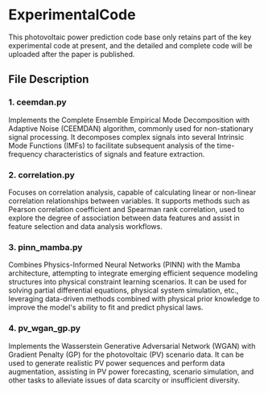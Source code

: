 # ExperimentalCode
This photovoltaic power prediction code base only retains part of the key experimental code at present, and the detailed and complete code will be uploaded after the paper is published.
## File Description
### 1. ceemdan.py
Implements the Complete Ensemble Empirical Mode Decomposition with Adaptive Noise (CEEMDAN) algorithm, commonly used for non-stationary signal processing. It decomposes complex signals into several Intrinsic Mode Functions (IMFs) to facilitate subsequent analysis of the time-frequency characteristics of signals and feature extraction.
### 2. correlation.py
Focuses on correlation analysis, capable of calculating linear or non-linear correlation relationships between variables. It supports methods such as Pearson correlation coefficient and Spearman rank correlation, used to explore the degree of association between data features and assist in feature selection and data analysis workflows.
### 3. pinn_mamba.py
Combines Physics-Informed Neural Networks (PINN) with the Mamba architecture, attempting to integrate emerging efficient sequence modeling structures into physical constraint learning scenarios. It can be used for solving partial differential equations, physical system simulation, etc., leveraging data-driven methods combined with physical prior knowledge to improve the model's ability to fit and predict physical laws.
### 4. pv_wgan_gp.py
Implements the Wasserstein Generative Adversarial Network (WGAN) with Gradient Penalty (GP) for the photovoltaic (PV) scenario data. It can be used to generate realistic PV power sequences and perform data augmentation, assisting in PV power forecasting, scenario simulation, and other tasks to alleviate issues of data scarcity or insufficient diversity.
